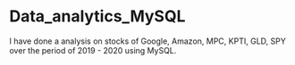 # Data_analytics_MySQL
I have done a analysis on stocks of Google, Amazon, MPC, KPTI, GLD, SPY over the period of 2019 - 2020 using MySQL.
